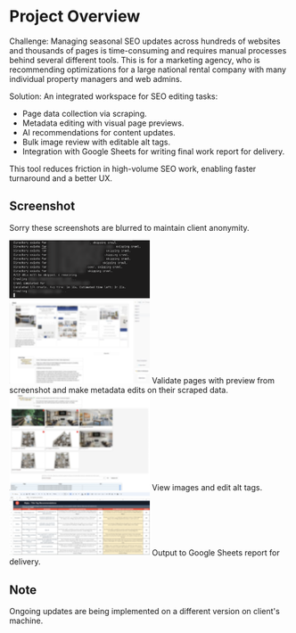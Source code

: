 # Project Overview

Challenge:
Managing seasonal SEO updates across hundreds of websites and thousands of pages is time-consuming and requires manual processes behind several different tools. This is for a marketing agency, who is recommending optimizations for a large national rental company with many individual property managers and web admins.

Solution:
An integrated workspace for SEO editing tasks:
- Page data collection via scraping.
- Metadata editing with visual page previews.
- AI recommendations for content updates.
- Bulk image review with editable alt tags.
- Integration with Google Sheets for writing final work report for delivery.

This tool reduces friction in high-volume SEO work, enabling faster turnaround and a better UX.

## Screenshot
Sorry these screenshots are blurred to maintain client anonymity.

<img src="./-DevLog/scraper.png" alt="Scraper" width="50%"/>
<img src="./-DevLog/onpagescreen.png" alt="onPage" width="50%"/>
Validate pages with preview from screenshot and make metadata edits on their scraped data.

<img src="./-DevLog/altimages2.png" alt="aImages" width="50%"/>
View images and edit alt tags.

<img src="./-DevLog/sheets.png" alt="Sheets" width="50%"/>
Output to Google Sheets report for delivery.

## Note
Ongoing updates are being implemented on a different version on client's machine.
